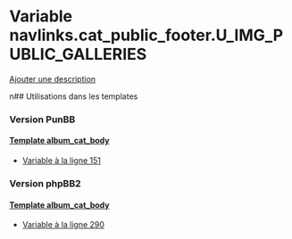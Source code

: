 # Variable navlinks.cat_public_footer.U_IMG_PUBLIC_GALLERIES
[Ajouter une description](https://fa-tvars.appspot.com/navlinks.cat_public_footer.U_IMG_PUBLIC_GALLERIES)

n## Utilisations dans les templates

### Version PunBB

#### [Template album_cat_body](punbb/album_cat_body.md)
* [Variable à la ligne 151](../punbb/album_cat_body.tpl#L151)

### Version phpBB2

#### [Template album_cat_body](subsilver/album_cat_body.md)
* [Variable à la ligne 290](../subsilver/album_cat_body.tpl#L290)